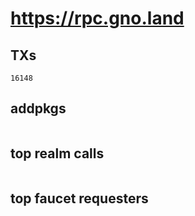 # https://rpc.gno.land

## TXs
```
16148
```

## addpkgs
```
```

## top realm calls
```
```

## top faucet requesters
```
```


